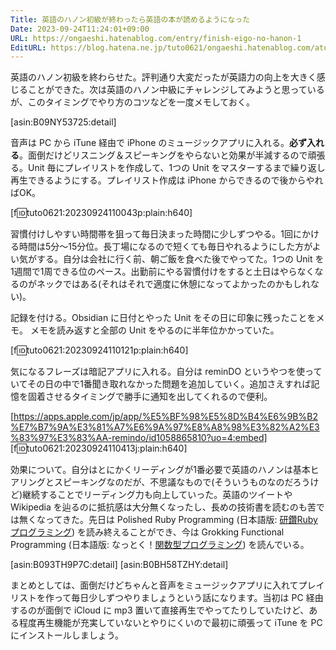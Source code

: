 ```yaml
---
Title: 英語のハノン初級が終わったら英語の本が読めるようになった
Date: 2023-09-24T11:24:01+09:00
URL: https://ongaeshi.hatenablog.com/entry/finish-eigo-no-hanon-1
EditURL: https://blog.hatena.ne.jp/tuto0621/ongaeshi.hatenablog.com/atom/entry/820878482970085156
---
```


英語のハノン初級を終わらせた。評判通り大変だったが英語力の向上を大きく感じることができた。次は英語のハノン中級にチャレンジしてみようと思っているが、このタイミングでやり方のコツなどを一度メモしておく。

[asin:B09NY53725:detail]

音声は PC から iTune 経由で iPhone のミュージックアプリに入れる。**必ず入れる**。面倒だけどリスニング＆スピーキングをやらないと効果が半減するので頑張る。Unit 毎にプレイリストを作成して、1つの Unit をマスターするまで繰り返し再生できるようにする。プレイリスト作成は iPhone からできるので後からやればOK。

[f:id:tuto0621:20230924110043p:plain:h640]

習慣付けしやすい時間帯を狙って毎日決まった時間に少しずつやる。1回にかける時間は5分〜15分位。長丁場になるので短くても毎日やれるようにした方がよい気がする。自分は会社に行く前、朝ご飯を食べた後でやってた。1つの Unit を1週間で1周できる位のペース。出勤前にやる習慣付けをすると土日はやらなくなるのがネックではある(それはそれで適度に休憩になってよかったのかもしれない)。

記録を付ける。Obsidian に日付とやった Unit をその日に印象に残ったことをメモ。 メモを読み返すと全部の Unit をやるのに半年位かかっていた。

[f:id:tuto0621:20230924110121p:plain:h640]

気になるフレーズは暗記アプリに入れる。自分は reminDO というやつを使っていてその日の中で1番聞き取れなかった問題を追加していく。追加さえすれば記憶を固着させるタイミングで勝手に通知を出してくれるので便利。

[https://apps.apple.com/jp/app/%E5%BF%98%E5%8D%B4%E6%9B%B2%E7%B7%9A%E3%81%A7%E6%9A%97%E8%A8%98%E3%82%A2%E3%83%97%E3%83%AA-remindo/id1058865810?uo=4:embed]
[f:id:tuto0621:20230924110413j:plain:h640]

効果について。自分はとにかくリーディングが1番必要で英語のハノンは基本ヒアリングとスピーキングなのだが、不思議なもので(そういうものなのだろうけど)継続することでリーディング力も向上していった。英語のツイートや Wikipedia を辿るのに抵抗感は大分無くなったし、長めの技術書を読むのも苦では無くなってきた。先日は Polished Ruby Programming (日本語版: [研鑽Rubyプログラミング](https://www.lambdanote.com/products/polished-ruby)) を読み終えることができ、今は Grokking Functional Programming (日本語版: なっとく！[関数型プログラミング](https://www.lambdanote.com/products/polished-ruby)) を読んでいる。

[asin:B093TH9P7C:detail]
[asin:B0BH58TZHY:detail]


まとめとしては、面倒だけどちゃんと音声をミュージックアプリに入れてプレイリストを作って毎日少しずつやりましょうという話になります。当初は PC 経由するのが面倒で iCloud に mp3 置いて直接再生でやってたりしていたけど、ある程度再生機能が充実していないとやりにくいので最初に頑張って iTune を PC にインストールしましょう。
